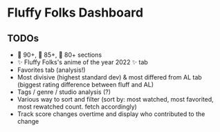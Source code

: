 # Fluffy Folks Dashboard

## TODOs

- 🏅 90+, 🥈 85+, 🥉 80+ sections
- ✨  Fluffy Folks's anime of the year 2022 ✨ tab
- Favorites tab (analysis!)
- Most divisive (highest standard dev) & most differed from AL tab (biggest rating difference between fluff and AL)
- Tags / genre / studio analysis (?)
- Various way to sort and filter (sort by: most watched, most favorited, most rewatched count. fetch accordingly)
- Track score changes overtime and display who contributed to the change
